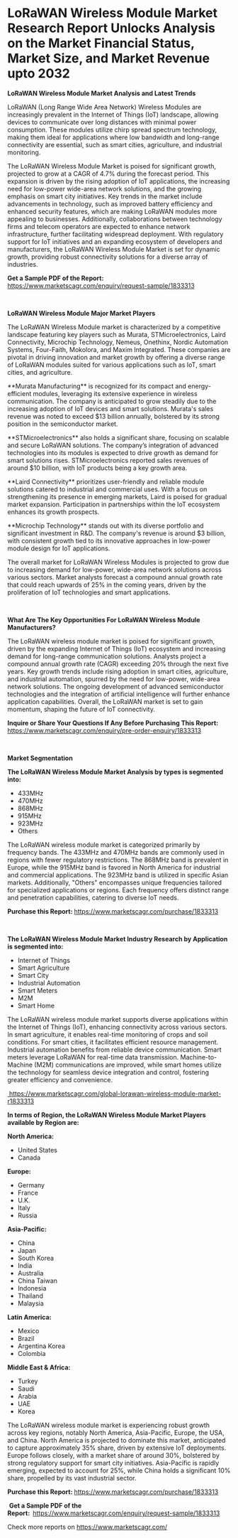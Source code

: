 <p><h1>LoRaWAN Wireless Module Market Research Report Unlocks Analysis on the Market Financial Status, Market Size, and Market Revenue upto 2032</h1></p><p><strong>LoRaWAN Wireless Module Market Analysis and Latest Trends</strong></p>
<p><p>LoRaWAN (Long Range Wide Area Network) Wireless Modules are increasingly prevalent in the Internet of Things (IoT) landscape, allowing devices to communicate over long distances with minimal power consumption. These modules utilize chirp spread spectrum technology, making them ideal for applications where low bandwidth and long-range connectivity are essential, such as smart cities, agriculture, and industrial monitoring.</p><p>The LoRaWAN Wireless Module Market is poised for significant growth, projected to grow at a CAGR of 4.7% during the forecast period. This expansion is driven by the rising adoption of IoT applications, the increasing need for low-power wide-area network solutions, and the growing emphasis on smart city initiatives. Key trends in the market include advancements in technology, such as improved battery efficiency and enhanced security features, which are making LoRaWAN modules more appealing to businesses. Additionally, collaborations between technology firms and telecom operators are expected to enhance network infrastructure, further facilitating widespread deployment. With regulatory support for IoT initiatives and an expanding ecosystem of developers and manufacturers, the LoRaWAN Wireless Module Market is set for dynamic growth, providing robust connectivity solutions for a diverse array of industries.</p></p>
<p><strong>Get a Sample PDF of the Report:&nbsp;</strong> <a href="https://www.marketscagr.com/enquiry/request-sample/1833313?utm_campaign=2383&utm_medium=2&utm_source=Github&utm_content=ia&utm_term=26032025&utm_id=lorawan-wireless-module">https://www.marketscagr.com/enquiry/request-sample/1833313</a></p>
<p>&nbsp;</p>
<p><strong>LoRaWAN Wireless Module Major Market Players</strong></p>
<p><p>The LoRaWAN Wireless Module market is characterized by a competitive landscape featuring key players such as Murata, STMicroelectronics, Laird Connectivity, Microchip Technology, Nemeus, Onethinx, Nordic Automation Systems, Four-Faith, Mokolora, and Maxim Integrated. These companies are pivotal in driving innovation and market growth by offering a diverse range of LoRaWAN modules suited for various applications such as IoT, smart cities, and agriculture.</p><p>**Murata Manufacturing** is recognized for its compact and energy-efficient modules, leveraging its extensive experience in wireless communication. The company is anticipated to grow steadily due to the increasing adoption of IoT devices and smart solutions. Murata's sales revenue was noted to exceed $13 billion annually, bolstered by its strong position in the semiconductor market.</p><p>**STMicroelectronics** also holds a significant share, focusing on scalable and secure LoRaWAN solutions. The company’s integration of advanced technologies into its modules is expected to drive growth as demand for smart solutions rises. STMicroelectronics reported sales revenues of around $10 billion, with IoT products being a key growth area.</p><p>**Laird Connectivity** prioritizes user-friendly and reliable module solutions catered to industrial and commercial uses. With a focus on strengthening its presence in emerging markets, Laird is poised for gradual market expansion. Participation in partnerships within the IoT ecosystem enhances its growth prospects.</p><p>**Microchip Technology** stands out with its diverse portfolio and significant investment in R&D. The company's revenue is around $3 billion, with consistent growth tied to its innovative approaches in low-power module design for IoT applications.</p><p>The overall market for LoRaWAN Wireless Modules is projected to grow due to increasing demand for low-power, wide-area network solutions across various sectors. Market analysts forecast a compound annual growth rate that could reach upwards of 25% in the coming years, driven by the proliferation of IoT technologies and smart applications.</p></p>
<p>&nbsp;</p>
<p><strong>What Are The Key Opportunities For LoRaWAN Wireless Module Manufacturers?</strong></p>
<p><p>The LoRaWAN wireless module market is poised for significant growth, driven by the expanding Internet of Things (IoT) ecosystem and increasing demand for long-range communication solutions. Analysts project a compound annual growth rate (CAGR) exceeding 20% through the next five years. Key growth trends include rising adoption in smart cities, agriculture, and industrial automation, spurred by the need for low-power, wide-area network solutions. The ongoing development of advanced semiconductor technologies and the integration of artificial intelligence will further enhance application capabilities. Overall, the LoRaWAN market is set to gain momentum, shaping the future of IoT connectivity.</p></p>
<p><strong>Inquire or Share Your Questions If Any Before Purchasing This Report:</strong> <a href="https://www.marketscagr.com/enquiry/pre-order-enquiry/1833313?utm_campaign=2383&utm_medium=2&utm_source=Github&utm_content=ia&utm_term=26032025&utm_id=lorawan-wireless-module">https://www.marketscagr.com/enquiry/pre-order-enquiry/1833313</a></p>
<p>&nbsp;</p>
<p><strong>Market Segmentation</strong></p>
<p><strong>The LoRaWAN Wireless Module Market Analysis by types is segmented into:</strong></p>
<p><ul><li>433MHz</li><li>470MHz</li><li>868MHz</li><li>915MHz</li><li>923MHz</li><li>Others</li></ul></p>
<p><p>The LoRaWAN wireless module market is categorized primarily by frequency bands. The 433MHz and 470MHz bands are commonly used in regions with fewer regulatory restrictions. The 868MHz band is prevalent in Europe, while the 915MHz band is favored in North America for industrial and commercial applications. The 923MHz band is utilized in specific Asian markets. Additionally, "Others" encompasses unique frequencies tailored for specialized applications or regions. Each frequency offers distinct range and penetration capabilities, catering to diverse IoT needs.</p></p>
<p><strong>Purchase this Report:&nbsp;</strong><a href="https://www.marketscagr.com/purchase/1833313?utm_campaign=2383&utm_medium=2&utm_source=Github&utm_content=ia&utm_term=26032025&utm_id=lorawan-wireless-module">https://www.marketscagr.com/purchase/1833313</a></p>
<p>&nbsp;</p>
<p><strong>The LoRaWAN Wireless Module Market Industry Research by Application is segmented into:</strong></p>
<p><ul><li>Internet of Things</li><li>Smart Agriculture</li><li>Smart City</li><li>Industrial Automation</li><li>Smart Meters</li><li>M2M</li><li>Smart Home</li></ul></p>
<p><p>The LoRaWAN wireless module market supports diverse applications within the Internet of Things (IoT), enhancing connectivity across various sectors. In smart agriculture, it enables real-time monitoring of crops and soil conditions. For smart cities, it facilitates efficient resource management. Industrial automation benefits from reliable device communication. Smart meters leverage LoRaWAN for real-time data transmission. Machine-to-Machine (M2M) communications are improved, while smart homes utilize the technology for seamless device integration and control, fostering greater efficiency and convenience.</p></p>
<p><a href="https://www.marketscagr.com/global-lorawan-wireless-module-market-r1833313?utm_campaign=2383&utm_medium=2&utm_source=Github&utm_content=ia&utm_term=26032025&utm_id=lorawan-wireless-module">&nbsp;https://www.marketscagr.com/global-lorawan-wireless-module-market-r1833313</a></p>
<p><strong>In terms of Region, the LoRaWAN Wireless Module Market Players available by Region are:</strong></p>
<p>
    <p> <strong> North America: </strong>
        <ul>
            <li>United States</li>
            <li>Canada</li>
        </ul>
        </p> 
    <p> <strong> Europe: </strong>
        <ul>
            <li>Germany</li>
            <li>France</li>
            <li>U.K.</li>
            <li>Italy</li>
            <li>Russia</li>
        </ul>
        </p> 
    <p> <strong> Asia-Pacific: </strong>
        <ul>
            <li>China</li>
            <li>Japan</li>
            <li>South Korea</li>
            <li>India</li>
            <li>Australia</li>
            <li>China Taiwan</li>
            <li>Indonesia</li>
            <li>Thailand</li>
            <li>Malaysia</li>
        </ul>
        </p> 
    <p> <strong> Latin America: </strong>
        <ul>
            <li>Mexico</li>
            <li>Brazil</li>
            <li>Argentina Korea</li>
            <li>Colombia</li>
        </ul>
        </p> 
    <p> <strong> Middle East & Africa: </strong>
        <ul>
            <li>Turkey</li>
            <li>Saudi</li>
            <li>Arabia</li>
            <li>UAE</li>
            <li>Korea</li>
        </ul>
    </p>
    </p>
<p><p>The LoRaWAN wireless module market is experiencing robust growth across key regions, notably North America, Asia-Pacific, Europe, the USA, and China. North America is projected to dominate this market, anticipated to capture approximately 35% share, driven by extensive IoT deployments. Europe follows closely, with a market share of around 30%, bolstered by strong regulatory support for smart city initiatives. Asia-Pacific is rapidly emerging, expected to account for 25%, while China holds a significant 10% share, propelled by its vast industrial sector.</p></p>
<p><strong>Purchase this Report: </strong><a href="https://www.marketscagr.com/purchase/1833313?utm_campaign=2383&utm_medium=2&utm_source=Github&utm_content=ia&utm_term=26032025&utm_id=lorawan-wireless-module">https://www.marketscagr.com/purchase/1833313</a></p>
<p>&nbsp;<strong>Get a Sample PDF of the Report:&nbsp;&nbsp;</strong><a href="https://www.marketscagr.com/enquiry/request-sample/1833313?utm_campaign=2383&utm_medium=2&utm_source=Github&utm_content=ia&utm_term=26032025&utm_id=lorawan-wireless-module">https://www.marketscagr.com/enquiry/request-sample/1833313</a></p>
<p><strong></strong></p>
<p>Check more reports on <a href="https://www.marketscagr.com/?utm_campaign=2383&utm_medium=2&utm_source=Github&utm_content=ia&utm_term=26032025&utm_id=lorawan-wireless-module">https://www.marketscagr.com/</a></p>